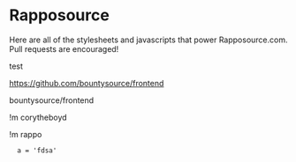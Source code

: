 Rapposource
============
Here are all of the stylesheets and javascripts that power Rapposource.com.  Pull requests are encouraged!


test

https://github.com/bountysource/frontend

bountysource/frontend



!m corytheboyd

!m rappo

```
  a = 'fdsa'
```
